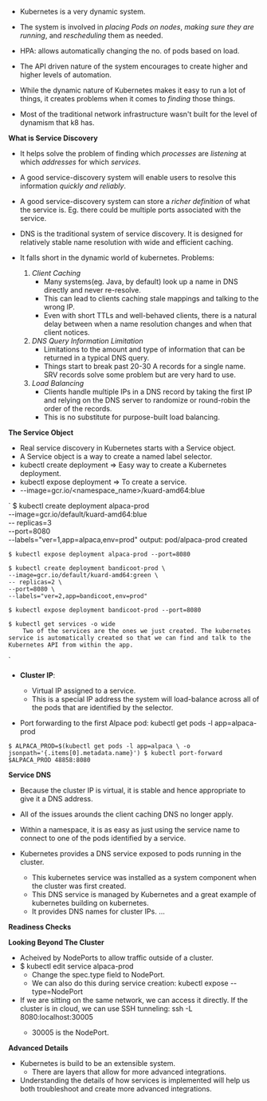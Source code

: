 * Kubernetes is a very dynamic system. 
* The system is involved in *placing Pods on nodes*, *making sure they are running*, and *rescheduling* them as needed.
* HPA: allows automatically changing the no. of pods based on load.
* The API driven nature of the system encourages to create higher and higher levels of automation.

* While the dynamic nature of Kubernetes makes it easy to run a lot of things, it creates problems when it comes to *finding* those things. 
* Most of the traditional network infrastructure wasn't built for the level of dynamism that k8 has.

**What is Service Discovery**
* It helps solve the problem of finding which *processes* are *listening* at which *addresses* for which *services*.
* A good service-discovery system will enable users to resolve this information *quickly and reliably*.
* A good service-discovery system can store a *richer definition* of what the service is. Eg. there could be multiple ports associated with the service.

* DNS is the traditional system of service discovery. It is designed for relatively stable name resolution with wide and efficient caching.
* It falls short in the dynamic world of kubernetes. Problems:
    1. *Client Caching* 
        * Many systems(eg. Java, by default) look up a name in DNS directly and never re-resolve.
        * This can lead to clients caching stale mappings and talking to the wrong IP.
        * Even with short TTLs and well-behaved clients, there is a natural delay between when a name resolution changes and when that client notices.
    2. *DNS Query Information Limitation*
        * Limitations to the amount and type of information that can be returned in a typical DNS query. 
        * Things start to break past 20-30 A records for a single name. SRV records solve some problem but are very hard to use.
    3. *Load Balancing*
        * Clients handle multiple IPs in a DNS record by taking the first IP and relying on the DNS server to randomize or round-robin the order of the records.
        * This is no substitute for purpose-built load balancing.

**The Service Object**
* Real service discovery in Kubernetes starts with a Service object.
* A Service object is a way to create a named label selector.
* kubectl create deployment => Easy way to create a Kubernetes deployment.
* kubectl expose deployment => To create a service. 
* --image=gcr.io/<namespace_name>/kuard-amd64:blue

`
    $ kubectl create deployment alpaca-prod \
    --image=gcr.io/default/kuard-amd64:blue \
    -- replicas=3 \
    --port=8080 \
    --labels="ver=1,app=alpaca,env=prod"
        output: pod/alpaca-prod created

    $ kubectl expose deployment alpaca-prod --port=8080

    $ kubectl create deployment bandicoot-prod \
    --image=gcr.io/default/kuard-amd64:green \
    -- replicas=2 \
    --port=8080 \
    --labels="ver=2,app=bandicoot,env=prod"

    $ kubectl expose deployment bandicoot-prod --port=8080

    $ kubectl get services -o wide
        Two of the services are the ones we just created. The kubernetes service is automatically created so that we can find and talk to the Kubernetes API from within the app.
`

* **Cluster IP**: 
    * Virtual IP assigned to a service.
    * This is a special IP address the system will load-balance across all of the pods that are identified by the selector.

* Port forwarding to the first Alpace pod:
    kubectl get pods -l app=alpaca-prod

`
    $ ALPACA_PROD=$(kubectl get pods -l app=alpaca \
        -o jsonpath='{.items[0].metadata.name}')
    $ kubectl port-forward $ALPACA_PROD 48858:8080
`

**Service DNS**
* Because the cluster IP is virtual, it is stable and hence appropriate to give it a DNS address.
* All of the issues arounds the client caching DNS no longer apply.
* Within a namespace, it is as easy as just using the service name to connect to one of the pods identified by a service.

* Kubernetes provides a DNS service exposed to pods running in the cluster.
    * This kubernetes service was installed as a system component when the cluster was first created.
    * This DNS service is managed by Kubernetes and a great example of kubernetes building on kubernetes.
    * It provides DNS names for cluster IPs.
...

**Readiness Checks**

**Looking Beyond The Cluster**
* Acheived by NodePorts to allow traffic outside of a cluster.
* $ kubectl edit service alpaca-prod
    * Change the spec.type field to NodePort.
    * We can also do this during service creation: kubectl expose --type=NodePort
* If we are sitting on the same network, we can access it directly. If the cluster is in cloud, we can use SSH tunneling:
    ssh <node> -L 8080:localhost:30005
    * 30005 is the NodePort.

**Advanced Details**
* Kubernetes is build to be an extensible system.
    * There are layers that allow for more advanced integrations.
* Understanding the details of how services is implemented will help us both troubleshoot and create more advanced integrations.